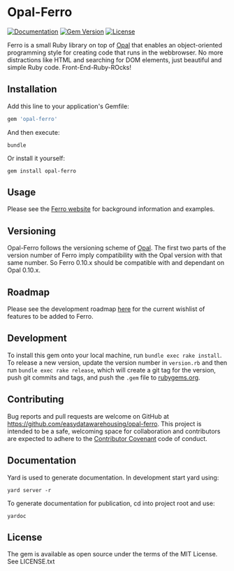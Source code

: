 # Opal-Ferro

[![Documentation](http://img.shields.io/badge/docs-rdoc.info-blue.svg)](http://rubydoc.org/gems/opal-ferro)
[![Gem Version](https://img.shields.io/badge/gem%20version-0.10.0-blue.svg)](https://github.com/easydatawarehousing/opal-ferro/releases)
[![License](http://img.shields.io/badge/license-MIT-yellowgreen.svg)](#license)

Ferro is a small Ruby library on top of [Opal](http://opalrb.com/)
that enables an object-oriented programming style for creating code
that runs in the webbrowser.
No more distractions like HTML and searching for DOM elements,
just beautiful and simple Ruby code. Front-End-Ruby-ROcks!

## Installation
Add this line to your application's Gemfile:

``` ruby
gem 'opal-ferro'
```

And then execute:

    bundle

Or install it yourself:

    gem install opal-ferro

## Usage
Please see the [Ferro website](https://easydatawarehousing.github.io/ferro/)
for background information and examples.

## Versioning
Opal-Ferro follows the versioning scheme of [Opal](https://github.com/opal/opal).
The first two parts of the version number of Ferro imply compatibility
with the Opal version with that same number.
So Ferro 0.10.x should be compatible with and dependant on Opal 0.10.x.

## Roadmap
Please see the development roadmap
[here](https://github.com/easydatawarehousing/opal-ferro/wiki/Development-roadmap)
for the current wishlist of features to be added to Ferro.

## Development
To install this gem onto your local machine, run `bundle exec rake install`.
To release a new version, update the version number in `version.rb`
and then run `bundle exec rake release`, which will create a git tag for
the version, push git commits and tags, and push the `.gem` file to
[rubygems.org](https://rubygems.org).

## Contributing
Bug reports and pull requests are welcome on GitHub at
https://github.com/easydatawarehousing/opal-ferro.
This project is intended to be a safe, welcoming space for collaboration
and contributors are expected to adhere to the
[Contributor Covenant](http://contributor-covenant.org) code of conduct.

## Documentation
Yard is used to generate documentation. In development start yard using:

    yard server -r

To generate documentation for publication, cd into project root and use:

    yardoc

## License
The gem is available as open source under the terms of the MIT License.
See LICENSE.txt
